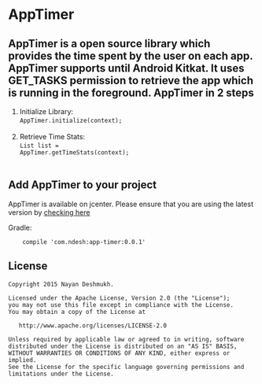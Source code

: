 # AppTimer
AppTimer is a open source library which provides the time spent by the user on each app. AppTimer supports until Android Kitkat. It uses GET_TASKS permission to retrieve the app which is running in the foreground.
AppTimer in 2 steps
-------------------
1. Initialize Library:<br/>
<code>AppTimer.initialize(context);</code><br/><br/>
2. Retrieve Time Stats:<br/>
<code>List<TimeStats> list = AppTimer.getTimeStats(context);</code><br/><br/>

Add AppTimer to your project
----------------------------
AppTimer is available on jcenter. Please ensure that you are using the latest version by [checking here](http://search.maven.org/)<br>

Gradle:
```
    compile 'com.ndesh:app-timer:0.0.1'
```

License
--------

    Copyright 2015 Nayan Deshmukh.

    Licensed under the Apache License, Version 2.0 (the "License");
    you may not use this file except in compliance with the License.
    You may obtain a copy of the License at

       http://www.apache.org/licenses/LICENSE-2.0

    Unless required by applicable law or agreed to in writing, software
    distributed under the License is distributed on an "AS IS" BASIS,
    WITHOUT WARRANTIES OR CONDITIONS OF ANY KIND, either express or implied.
    See the License for the specific language governing permissions and
    limitations under the License.



